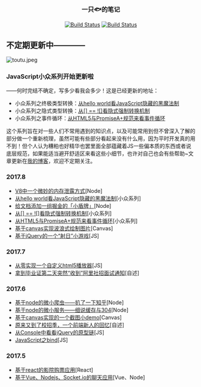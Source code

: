 <h3 align="center">一只🐟的笔记</h3>

<p align="center">
   <a href=""><img id="like" src="https://img.shields.io/badge/掘金-1.8k喜欢-blue.svg" alt="Build Status"></a>
   <a href=""><img id="read" src="https://img.shields.io/badge/掘金-40.1k阅读-blue.svg" alt="Build Status"></a>
  </p>
  
## 不定期更新中————
![toutu.jpeg](http://upload-images.jianshu.io/upload_images/2094574-80ad43dc4fcfdfbf.jpeg?imageMogr2/auto-orient/strip%7CimageView2/2/w/1240)


### JavaScript小众系列开始更新啦
   ——何时完结不确定，写多少看我会多少！这是已经更新的地址：
 - 小众系列之终极类型转换：[从hello world看JavaScript隐藏的黑魔法制](https://github.com/Aaaaaaaty/Blog/issues/16)
 - 小众系列之隐式类型转换：[从[] == ![]看隐式强制转换机制](https://github.com/Aaaaaaaty/Blog/issues/14)
 - 小众系列之事件循环：[从HTML5与PromiseA+规范来看事件循环](https://github.com/Aaaaaaaty/Blog/issues/13)

这个系列旨在对一些人们不常用遇到的知识点，以及可能常用到但不曾深入了解的部分做一个重新梳理，虽然可能有些部分看起来没有什么用，因为平时开发真的用不到！但个人认为糟粕也好精华也罢里面全部蕴藏着JS一些偏本质的东西或者说底层规范，如果能适当避开舒适区来看这些小细节，也许对自己也会有些帮助~文章更新在[我的博客](https://github.com/Aaaaaaaty/Blog)，欢迎不定期关注。
### 2017.8
 - [V8中一个微妙的内存泄露方式](https://github.com/Aaaaaaaty/Blog/issues/17)[Node]
 - [从hello world看JavaScript隐藏的黑魔法制](https://github.com/Aaaaaaaty/Blog/issues/16)[小众系列]
 - [给文档添加一组掘金的「小盾牌」](https://github.com/Aaaaaaaty/Blog/issues/15)[Node]
 - [从[] == ![]看隐式强制转换机制](https://github.com/Aaaaaaaty/Blog/issues/14)[小众系列]
 - [从HTML5与PromiseA+规范来看事件循环](https://github.com/Aaaaaaaty/Blog/issues/13)[小众系列]
 - [基于canvas实现波浪式绘制图片](https://github.com/Aaaaaaaty/Blog/issues/12)[Canvas]
 - [基于jQuery的一个“射日”小游戏](https://github.com/Aaaaaaaty/Blog/issues/11)[JS]
### 2017.7

 - [从零实现一个自定义html5播放器](https://github.com/Aaaaaaaty/Blog/issues/9)[JS]
 - [拿到毕业证第二天突然“收到”阿里社招面试通知](https://github.com/Aaaaaaaty/Blog/issues/10)[自述]

### 2017.6
 - [基于node的微小爬虫——扒了一下知乎](https://github.com/Aaaaaaaty/Blog/issues/6)[Node]
 - [基于node的微小服务——细说缓存与304](https://github.com/Aaaaaaaty/Blog/issues/8)[Node]
 - [基于canvas实现的一个截图小demo](https://github.com/Aaaaaaaty/Blog/issues/5)[Canvas]
 - [原来又到了校招季，一个前端新人的回忆](https://github.com/Aaaaaaaty/Blog/issues/4)[自述]
 - [从Console中看看jQuery的原型链](https://github.com/Aaaaaaaty/Blog/issues/7)[JS]
 - [JavaScript之bind](https://github.com/Aaaaaaaty/Blog/issues/1)[JS]

### 2017.5
 - [基于react的影院购票应用](https://github.com/Aaaaaaaty/Blog/issues/3)[React]
 - [基于Vue、Nodejs、Socket.io的聊天应用](https://github.com/Aaaaaaaty/Blog/issues/2)[Vue、Node]
